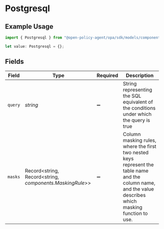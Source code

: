 # Postgresql

## Example Usage

```typescript
import { Postgresql } from "@open-policy-agent/opa/sdk/models/components";

let value: Postgresql = {};
```

## Fields

| Field                                                                                                                                                      | Type                                                                                                                                                       | Required                                                                                                                                                   | Description                                                                                                                                                |
| ---------------------------------------------------------------------------------------------------------------------------------------------------------- | ---------------------------------------------------------------------------------------------------------------------------------------------------------- | ---------------------------------------------------------------------------------------------------------------------------------------------------------- | ---------------------------------------------------------------------------------------------------------------------------------------------------------- |
| `query`                                                                                                                                                    | *string*                                                                                                                                                   | :heavy_minus_sign:                                                                                                                                         | String representing the SQL equivalent of the conditions under which the query is true                                                                     |
| `masks`                                                                                                                                                    | Record<string, Record<string, *components.MaskingRule*>>                                                                                                   | :heavy_minus_sign:                                                                                                                                         | Column masking rules, where the first two nested keys represent the table name and the column name, and the value describes which masking function to use. |